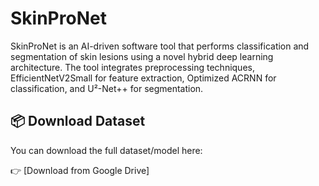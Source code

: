 # SkinProNet
SkinProNet is an AI-driven software tool that performs classification and segmentation of skin lesions using a novel hybrid deep learning architecture. The tool integrates preprocessing techniques, EfficientNetV2Small for feature extraction, Optimized ACRNN for classification, and U²-Net++ for segmentation. 
## 📦 Download Dataset

You can download the full dataset/model here:

👉 [Download from Google Drive]

